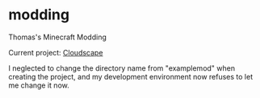 # modding
 Thomas's Minecraft Modding

 Current project: [Cloudscape](https://github.com/Thomas1034/modding/tree/main/1.20.1/examplemod)
 
 I neglected to change the directory name from "examplemod" when creating the project, and my development environment now refuses to let me change it now.
